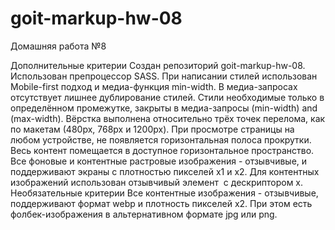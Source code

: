 # goit-markup-hw-08

Домашняя работа №8

Дополнительные критерии
Создан репозиторий goit-markup-hw-08.
Использован препроцессор SASS.
При написании стилей использован Mobile-first подход и медиа-функция min-width.
В медиа-запросах отсутствует лишнее дублирование стилей.
Стили необходимые только в определённом промежутке, закрыты в медиа-запросы (min-width) and (max-width).
Вёрстка выполнена относительно трёх точек перелома, как по макетам (480px, 768px и 1200px).
При просмотре страницы на любом устройстве, не появляется горизонтальная полоса прокрутки. Весь контент помещается в доступное горизонтальное пространство.
Все фоновые и контентные растровые изображения - отзывчивые, и поддерживают экраны с плотностью пикселей x1 и x2.
Для контентных изображений использован отзывчивый элемент <img> c дескриптором x.
Необязательные критерии
Все контентные изображения - отзывчивые, поддерживают формат webp и плотность пикселей x2. При этом есть фолбек-изображения в альтернативном формате jpg или png.

